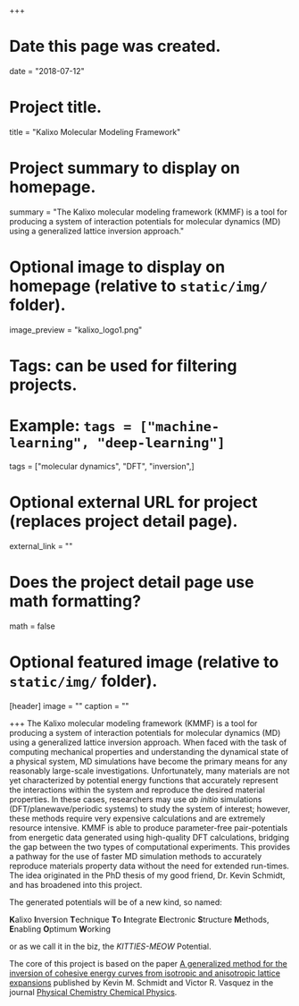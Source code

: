 +++
# Date this page was created.
date = "2018-07-12"

# Project title.
title = "Kalixo Molecular Modeling Framework"

# Project summary to display on homepage.
summary = "The Kalixo molecular modeling framework (KMMF) is a tool for producing a system of interaction potentials for molecular dynamics (MD) using a generalized lattice inversion approach."

# Optional image to display on homepage (relative to `static/img/` folder).
image_preview = "kalixo_logo1.png"

# Tags: can be used for filtering projects.
# Example: `tags = ["machine-learning", "deep-learning"]`
tags = ["molecular dynamics", "DFT", "inversion",]

# Optional external URL for project (replaces project detail page).
external_link = ""

# Does the project detail page use math formatting?
math = false

# Optional featured image (relative to `static/img/` folder).
[header]
image = ""
caption = ""

+++
The Kalixo molecular modeling framework (KMMF) is a tool for producing a system of interaction potentials for molecular dynamics (MD) using a generalized lattice inversion approach.  When faced with the task of computing mechanical properties and understanding the dynamical state of a physical system, MD simulations have become the primary means for any reasonably large-scale investigations.  Unfortunately, many materials are not yet characterized by potential energy functions that accurately represent the interactions within the system and reproduce the desired material properties. In these cases, researchers may use *ab initio* simulations (DFT/planewave/periodic systems) to study the system of interest; however, these methods require very expensive calculations and are extremely resource intensive. KMMF is able to produce parameter-free pair-potentials from energetic data generated using high-quality DFT calculations, bridging the gap between the two types of computational experiments.  This provides a pathway for the use of faster MD simulation methods to accurately reproduce materials property data without the need for extended run-times. The idea originated in the PhD thesis of my good friend, Dr. Kevin Schmidt, and has broadened into this project. 

The generated potentials will be of a new kind, so named: 

**K**alixo **I**nversion **T**echnique **T**o **I**ntegrate **E**lectronic **S**tructure **M**ethods, **E**nabling **O**ptimum **W**orking 

or as we call it in the biz, the *KITTIES-MEOW* Potential.


The core of this project is based on the paper [A generalized method for the inversion of cohesive energy curves from isotropic and anisotropic lattice expansions](http://doi.org/10.1039/C5CP03792A) published by Kevin M. Schmidt and Victor R. Vasquez in the journal [Physical Chemistry Chemical Physics](http://pubs.rsc.org/en/journals/journalissues/cp).

<!-- This project is in collaboration with [Charles Coronella](http://www.unr.edu/homepage/coronell/) from [University of Nevada, Reno](http://www.unr.edu/). -->